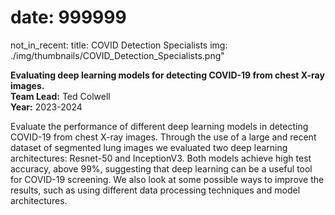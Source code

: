 # date: 999999
not_in_recent:
title: COVID Detection Specialists
img: ./img/thumbnails/COVID_Detection_Specialists.png"

**Evaluating deep learning models for detecting COVID-19 from chest X-ray images.**<br/>
**Team Lead:** Ted Colwell<br/>
**Year:** 2023-2024

Evaluate the performance of different deep learning models in detecting COVID-19 from chest X-ray images. Through the use of a large and recent dataset of segmented lung images we evaluated two deep learning architectures: Resnet-50 and InceptionV3. Both models achieve high test accuracy, above 99%, suggesting that deep learning can be a useful tool for COVID-19 screening. We also look at some possible ways to improve the results, such as using different data processing techniques and model architectures.